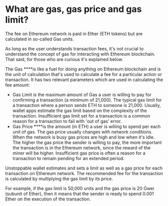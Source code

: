 # What are gas, gas price and gas limit?

The fee on Ethereum network is paid in Ether (ETH tokens) but are calculated in so-called Gas units.

As long as the user understands transaction fees, it's not crucial to understand the concept of gas for interacting with Ethereum blockchain. That said, for those who are curious it's explained below.

The Gas ****is like a fuel for doing anything on Ethereum blockchain and is the unit of calculation that's used to calculate a fee for a particular action or transaction. It has two relevant parameters which are used in calculating the fee amount:

- Gas Limit is the maximum amount of Gas a user is willing to pay for confirming a transaction (a minimum of 21,000). The typical gas limit for a transaction where a person sends ETH to someone is 21,000. Usually, wallet apps estimate the gas limit based on the complexity of the transaction. Insufficient gas limit set for a transaction is a common reason for a transaction to fail with 'out of gas' error.
- Gas Price ****is the amount (in ETH) a user is willing to spend per each unit of gas. The gas price usually changes with network conditions. When the network is busy gas prices are high and low when it's idle. The higher the gas price the sender is willing to pay, the more important the transaction is in the Ethereum network, since the reward of the miner will be higher. Insufficient gas price is often a reason for a transaction to remain pending for an extended period.

Unstoppable wallet estimates and sets a limit as well as a gas price for each transaction on Ethereum network. The recommended fee for the transaction is calculated by multiplying the gas limit by its price.

For example, if the gas limit is 50,000 units and the gas price is 20 Gwei (subunit of Ether), then it means that the sender is ready to spend 0.001 Ether on the execution of the transaction.

